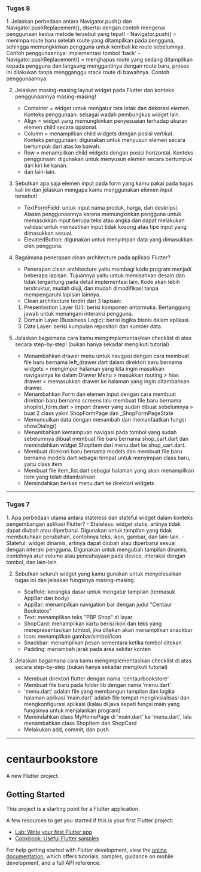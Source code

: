 <h3>Tugas 8</h3>
1. Jelaskan perbedaan antara Navigator.push() dan Navigator.pushReplacement(), disertai dengan contoh mengenai penggunaan kedua metode tersebut yang tepat!
    - Navigator.push() = menimpa route baru setelah route yang ditampilkan pada pengguna, sehingga memungkinkan pengguna untuk kembali ke route sebelumnya. Contoh penggunaannya: implementasi tombol 'back'
    - Navigator.pushReplacement() = menghapus route yang sedang ditampilkan kepada pengguna dan langsung menggantinya dengan route baru, proses ini dilakukan tanpa mengganggu stack route di bawahnya. Contoh penggunaannya: 

2. Jelaskan masing-masing layout widget pada Flutter dan konteks penggunaannya masing-masing!
    - Container = widget untuk mengatur tata letak dan dekorasi elemen. Konteks penggunaan: sebagai wadah pembungkus widget lain.
    - Align = widget yang memungkinkan penyesuaian terhadap ukuran elemen child secara opsional. 
    - Column = menampilkan child widgets dengan posisi vertikal. Konteks penggunaan: digunakan untuk menyusun elemen secara bertumpuk dari atas ke bawah.
    - Row = menampilkan child  widgets dengan posisi horizontal. Konteks penggunaan: digunakan untuk menyusun elemen secara bertumpuk dari kiri ke kanan.
    - dan lain-lain.
    
3. Sebutkan apa saja elemen input pada form yang kamu pakai pada tugas kali ini dan jelaskan mengapa kamu menggunakan elemen input tersebut!
    - TextFormField: untuk input nama produk, harga, dan deskripsi. Alasan penggunaannya karena memungkinkan pengguna untuk memasukkan input berupa teks atau angka dan dapat melakukan validasi untuk memastikan input tidak kosong atau tipe input yang dimasukkan sesuai.
    - ElevatedButton: digunakan untuk menyimpan data yang dimasukkan oleh pengguna.

4. Bagaimana penerapan clean architecture pada aplikasi Flutter?
    - Penerapan clean architecture yaitu membagi kode program menjadi beberapa lapisan. Tujuannya yaitu untuk memisahkan desain dan tidak tergantung pada detail implementasi lain. Kode akan lebih terstruktur, mudah diuji, dan mudah dimodifikasi tanpa mempengaruhi lapisan lainnya. 
    - Clean architecture terdiri dari 3 lapisan:
    1. Presentastion Layer (UI): berisi komponen antarmuka. Bertanggung jawab untuk menangani interaksi pengguna.
    2. Domain Layer (Bussiness Logic): berisi logika bisnis dalam aplikasi.
    3. Data Layer: berisi kumpulan repositori dan sumber data.

5. Jelaskan bagaimana cara kamu mengimplementasikan checklist di atas secara step-by-step! (bukan hanya sekadar mengikuti tutorial)
    - Menambahkan drawer menu untuk navigasi dengan cara membuat file baru bernama left_drawer.dart dalam direktori baru bernama widgets > mengimpor halaman yang kita ingin masukkan navigasinya ke dalam Drawer Menu > masukkan routing > hias drawer > memasukkan drawer ke halaman yang ingin ditambahkan drawer. 
    - Menambahkan Form dan elemen input dengan cara membuat direktori baru bernama screens lalu membuat file baru bernama shoplist_form.dart > import drawer yang sudah dibuat sebelumnya > buat 2 class yakni ShopFormPage dan _ShopFormPageState
    - Memunculkan data dengan menambah dan memanfaatkan fungsi showDialog()
    - Menambahkan kemampuan navigasi pada tombol yang sudah sebelumnya dibuat membuat file baru bernama shop_cart.dart dan memindahkan widget ShopItem dari menu.dart ke shop_cart.dart.
    - Membuat direkrori baru bernama models dan membuat file baru bernama models.dart sebagai tempat untuk menyimpan class baru, yaitu class item
    - Membuat file item_list.dart sebagai halaman yang akan menampilkan item yang telah ditambahkan
    - Memindahkan berkas menu.dart ke direktori widgets



--------------------------------------------------------------------------------------------------------------------
<h3>Tugas 7</h3>
1. Apa perbedaan utama antara stateless dan stateful widget dalam konteks pengembangan aplikasi Flutter?
    - Stateless: widget statis, artinya tidak dapat diubah atau diperbarui. Digunakan untuk tampilan yang tidak membutuhkan perubahan, contohnya teks, ikon, gambar, dan lain-lain.
    - Stateful: widget dinamis, artinya dapat diubah atau diperbarui sesuai dengan interaki pengguna. Digunakan untuk mengubah tampilan dinamis, contohnya atur volume atau pencahayaan pada device, interaksi dengan tombol, dan lain-lain.

2. Sebutkan seluruh widget yang kamu gunakan untuk menyelesaikan tugas ini dan jelaskan fungsinya masing-masing.
    - Scaffold: kerangka dasar untuk mengatur tampilan (termasuk AppBar dan body)
    - AppBar: menampilkan navigation bar dengan judul "Centaur Bookstore"
    - Text: menampilkan teks "PBP Shop" di layar
    - ShopCard: menampilkan kartu berisi ikon dan teks yang merepresentasikan tombol, jika ditekan akan menampilkan snackbar
    - Icon: menampilkan gambar/simbol/icon 
    - Snackbar: menampilkan pesan sementara ketika tombol ditekan
    - Padding: menambah jarak pada area sekitar konten

3. Jelaskan bagaimana cara kamu mengimplementasikan checklist di atas secara step-by-step (bukan hanya sekadar mengikuti tutorial)
    - Membuat direktori flutter dengan nama 'centaurbookstore'
    - Membuat file baru pada folder lib dengan nama 'menu.dart'
    * 'menu.dart' adalah file yang membangun tampilan dan logika halaman aplikasi
    'main.dart' adalah file tempat menginisialisasi dan mengkonfigurasi aplikasi (kalau di java sepeti fungsi main yang fungsinya untuk menjalankan program)
    - Memindahkan class MyHomePage di 'main.dart' ke 'menu.dart', lalu menambahkan class ShopItem dan ShopCard
    - Melakukan add, commit, dan push


--------------------------------------------------------------------------------------------------------------------
# centaurbookstore

A new Flutter project.

## Getting Started

This project is a starting point for a Flutter application.

A few resources to get you started if this is your first Flutter project:

- [Lab: Write your first Flutter app](https://docs.flutter.dev/get-started/codelab)
- [Cookbook: Useful Flutter samples](https://docs.flutter.dev/cookbook)

For help getting started with Flutter development, view the
[online documentation](https://docs.flutter.dev/), which offers tutorials,
samples, guidance on mobile development, and a full API reference.
